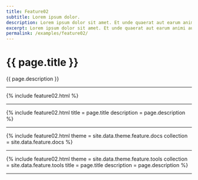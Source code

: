 ```yaml
---
title: Feature02
subtitle: Lorem ipsum dolor.
description: Lorem ipsum dolor sit amet. Et unde quaerat aut earum animi aut explicabo saepe qui quibusdam accusamus ut velit asperiores vel natus temporibus. Qui sapiente saepe qui totam saepe est suscipit quia vel error provident cum omnis eius aut galisum rem nulla dolor? Qui internos voluptas est nulla odit est temporibus expedita eos quidem cumque. Ea voluptates eligendi quo rerum libero et molestiae harum vel fugit magni et cupiditate optio At quia consequuntur ut exercitationem laboriosam. Cum blanditiis voluptatibus At amet sunt At quia deleniti id quibusdam neque ut odio placeat.
excerpt: Lorem ipsum dolor sit amet. Et unde quaerat aut earum animi aut explicabo saepe qui quibusdam accusamus ut velit asperiores vel natus temporibus.
permalink: /examples/feature02/
---
```


<h1>{{ page.title }}</h1>
<p class = "text-justify">{{ page.description }}</p>
<hr/>
{% include feature02.html   %}
<hr/>
{% include feature02.html   title = page.title
                            description = page.description %}
<hr/>
{% include feature02.html   theme = site.data.theme.feature.docs 
                            collection = site.data.feature.docs %}
<hr/>
{% include feature02.html   theme = site.data.theme.feature.tools 
                            collection = site.data.feature.tools 
                            title = page.title                            
                            description = page.description %}
<hr/>
